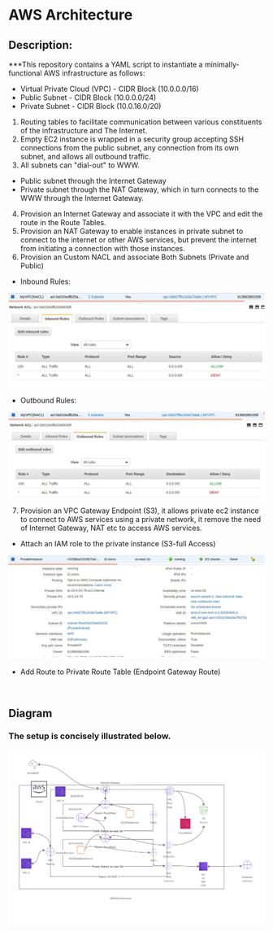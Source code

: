 # AWS Architecture #
## Description: ##
***This repository contains a YAML script to instantiate a minimally-functional AWS infrastructure as follows:
- Virtual Private Cloud (VPC) - CIDR Block (10.0.0.0/16)
 - Public Subnet - CIDR Block (10.0.0.0/24)
 - Private Subnet - CIDR Block (10.0.16.0/20)

1. Routing tables to facilitate communication between various constituents of the infrastructure and The Internet.
2. Empty EC2 instance is wrapped in a security group accepting SSH connections from the public subnet, any connection from its own subnet, and allows all outbound traffic.
3. All subnets can "dial-out" to WWW.
 - Public subnet through the Internet Gateway
 - Private subnet through the NAT Gateway, which in turn connects to the WWW through the Internet Gateway.
4. Provision an Internet Gateway and associate it with the VPC and edit the route in the Route Tables.
5. Provision an NAT Gateway to enable instances in private subnet to connect to the internet or other AWS services, but prevent     the internet from initiating a connection with those instances.
6. Provision an Custom NACL and associate Both Subnets (Private and Public)
 - Inbound Rules:

![](Images/NACLInbound.png)
 
 - Outbound Rules:

![](Images/NACLOutbound.png)
 
7. Provision an VPC Gateway Endpoint (S3), it allows private ec2 instance to connect to AWS services using a private network, it remove the need of Internet Gateway, NAT etc to access AWS services.
 - Attach an IAM role to the private instance (S3-full Access)

 ![](Images/IAMRole.png)
 
 - Add Route to Private Route Table (Endpoint Gateway Route)
 
 ![]()

## Diagram ##
### The setup is concisely illustrated below. ###
![](Images/AWSArchitecture-1.png)

